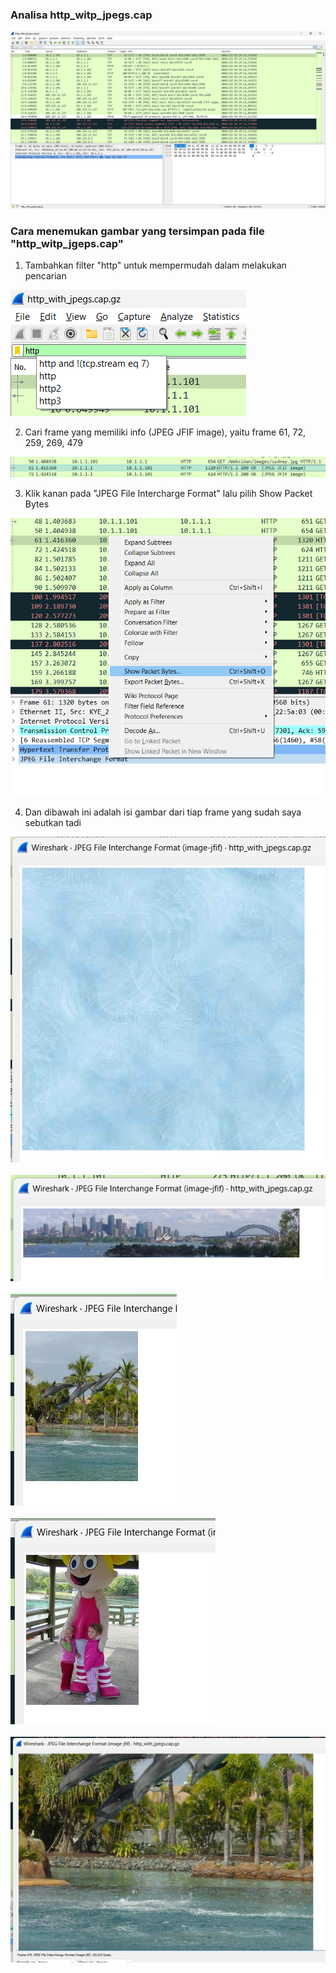 ### Analisa http_witp_jpegs.cap
<img src="assets/http%20jpeg.png">

<h3>Cara menemukan gambar yang tersimpan pada file "http_witp_jgeps.cap"</h3>

1. Tambahkan filter "http" untuk mempermudah dalam melakukan pencarian
<img src="assest/../assets/filter.png">

2. Cari frame yang memiliki info (JPEG JFIF image), yaitu frame 61, 72, 259, 269, 479
<img src="assets/frames.png">

3. Klik kanan pada "JPEG File Intercharge Format" lalu pilih Show Packet Bytes
<img src="assets/show.png">

4. Dan dibawah ini adalah isi gambar dari tiap frame yang sudah saya sebutkan tadi
<img src="assets/1.png">
<br><br>
<img src="assets/2.png">
<br><br>
<img src="assets/3.png">
<br><br>
<img src="assets/4.png">
<br><br>
<img src="assets/5.png">